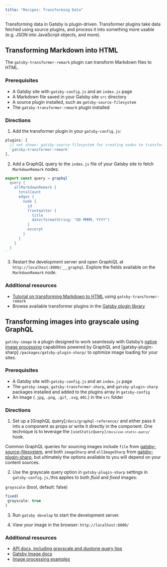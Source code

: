 ```yaml
---
title: "Recipes: Transforming Data"
---
```


Transforming data in Gatsby is plugin-driven. Transformer plugins take data fetched using source plugins, and process it into something more usable (e.g. JSON into JavaScript objects, and more).

## Transforming Markdown into HTML

The `gatsby-transformer-remark` plugin can transform Markdown files to HTML.

### Prerequisites

- A Gatsby site with `gatsby-config.js` and an `index.js` page
- A Markdown file saved in your Gatsby site `src` directory
- A source plugin installed, such as `gatsby-source-filesystem`
- The `gatsby-transformer-remark` plugin installed

### Directions

1. Add the transformer plugin in your `gatsby-config.js`:

```js:title=gatsby-config.js
plugins: [
  // not shown: gatsby-source-filesystem for creating nodes to transform
  `gatsby-transformer-remark`
],
```

2. Add a GraphQL query to the `index.js` file of your Gatsby site to fetch `MarkdownRemark` nodes:

```jsx:title=src/pages/index.js
export const query = graphql`
  query {
    allMarkdownRemark {
      totalCount
      edges {
        node {
          id
          frontmatter {
            title
            date(formatString: "DD MMMM, YYYY")
          }
          excerpt
        }
      }
    }
  }
`
```

3. Restart the development server and open GraphiQL at `http://localhost:8000/___graphql`. Explore the fields available on the `MarkdownRemark` node.

### Additional resources

- [Tutorial on transforming Markdown to HTML](/tutorial/part-six/#transformer-plugins) using `gatsby-transformer-remark`
- Browse available transformer plugins in the [Gatsby plugin library](/plugins/?=transformer)

## Transforming images into grayscale using GraphQL

`gatsby-image` is a plugin designed to work seamlessly with Gatsby’s [native image processing](https://image-processing.gatsbyjs.org/) capabilities powered by GraphQL and [gatsby-plugin-sharp] `/packages/gatsby-plugin-sharp/` to optimize image loading for your sites.

### Prerequisites

- A Gatsby site with `gatsby-config.js` and an `index.js` page
- The `gatsby-image`, `gatsby-transformer-sharp`, and `gatsby-plugin-sharp` packages installed and added to the plugins array in `gatsby-config`
- An image (`.jpg`, `.png`, `.gif`, `.svg`, etc.) in the `src` folder

### Directions

1. Set up a [GraphQL query]`/docs/graphql-reference/` and either pass it into a component as props or write it directly in the component. One technique is to leverage the <code>[useStaticQuery]`/docs/use-static-query/`</code> hook.

Common GraphQL queries for sourcing images include `file` from [gatsby-source-filesystem](/packages/gatsby-source-filesystem/), and both `imageSharp` and `allImageSharp` from [gatsby-plugin-sharp](/packages/gatsby-plugin-sharp/), but ultimately the options available to you will depend on your content sources.

2. Use the grayscale query option in `gatsby-plugin-sharp` settings in `gatsby-config.js,`this applies to both _fluid_ and _fixed_ images:

`grayscale` (bool, default: false)

```JavaScript
fixed(
 grayscale: true
)
```

3. Run `gatsby develop` to start the development server.

4. View your image in the browser: `http://localhost:8000/`

### Additional resources

- [API docs, including grayscale and duotone query tips](/docs/gatsby-image/#shared-query-parameters)
- [Gatsby Image docs](/packages/gatsby-image/)
- [Image processing examples](https://github.com/gatsbyjs/gatsby/tree/master/examples/image-processing)
